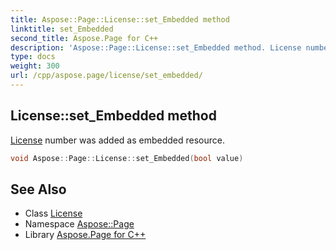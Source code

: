 ```yaml
---
title: Aspose::Page::License::set_Embedded method
linktitle: set_Embedded
second_title: Aspose.Page for C++
description: 'Aspose::Page::License::set_Embedded method. License number was added as embedded resource in C++.'
type: docs
weight: 300
url: /cpp/aspose.page/license/set_embedded/
---
```

## License::set_Embedded method


[License](../) number was added as embedded resource.

```cpp
void Aspose::Page::License::set_Embedded(bool value)
```

## See Also

* Class [License](../)
* Namespace [Aspose::Page](../../)
* Library [Aspose.Page for C++](../../../)
